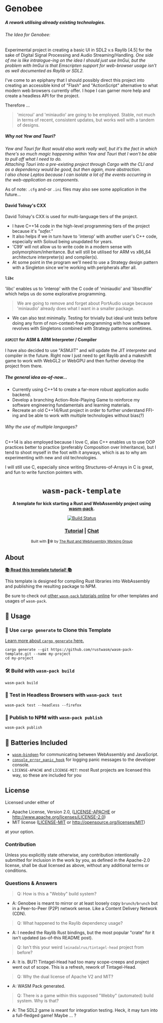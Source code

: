 # Genobee

##### A rework utilising already existing technologies.

###### The Idea for Genobee:

Experimental project in creating a basic UI in SDL2 v.s Raylib \[4.5] for the sake of Digital Signal Processing and Audio Streaming/Handling.
_One side of me is like intralogue-ing on the idea I should just use ImGui, but the problem with ImGui is that Emscripten support for web-browser usage isn't as well documented as Raylib or SDL2._

I've come to an epiphany that I should possibly direct this project into creating an accessible kind of "Flash" and "ActionScript" alternative to what modern web browsers currently offer. I hope I can garner more help and create a headless API for the project.

Therefore ...
> 'microui' and 'miniaudio' are going to be employed. Stable, not much in terms of recent, consistent updates, but works well with a tandem of designs.

##### Why not Yew and Tauri?

_Yew and Tauri for Rust would also work really well, but it's the fact in which there's so much magic happening within Yew and Tauri that I won't be able to pull off what I need to do.
<br>
Attaching Tauri into a pre-existing project through Cargo with the CLI and as a dependency would be good, but then again, more abstraction.
<br>
I also chose Leptos because I can isolate a lot of the events occurring in the web-application as components._

As of note: `.cfg` and-or `.ini` files may also see some application in the future...

#### David Tolnay's CXX

David Tolnay's CXX is used for multi-language tiers of the project.

- I have C++14 code in the high-level programming tiers of the project because it's _"safer."_
- It also helps if we in turn have to 'interop' with another user's C++ code, especially with Soloud being unupdated for years.
- 'C99' will not allow us to write code in a modern sense with polymorphism/inheritance. But will still be utilised for ARM vs x86_64 architecture interpreter(s) and compiler(s).
- At some point in the program we'll need to use a Strategy design pattern with a Singleton since we're working with peripherals after all.

#### `libc`

'libc' enables us to 'interop' with the C code of 'miniaudio' and 'libsndfile' which helps us do some explorative programming.

> We are going to remove and forget about PortAudio usage because 'miniaudio' already does what I want in a smaller package.

- We can also test minimally. Testing for trivially but ideal unit tests before doing any form of non-context-free programming with how software revolves with Singletons combined with Strategy patterns sometimes.

#### `ASMJIT` for ASM & ARM Interpreter / Compiler

I have also decided to use "ASMJIT" and will update the JIT interpreter and compiler in the future. Right now I just need to get Raylib and a makeshift game to work with WebGL2 or WebGPU and then further develop the project from there.

##### The general idea as-of-now...

- Currently using C++14 to create a far-more robust application audio backend.
- Develop a branching Action-Role-Playing Game to reinforce my software engineering fundamentals and learning materials.
- Recreate an old C++14/Rust project in order to further understand FFI-ing and be able to work with multiple technologies without bias(?)

###### Why the use of multiple languages?

C++14 is also employed because I love C, alas C++ enables us to use OOP practices better to practice (preferably Composition over Inheritance),
but I tend to shoot myself in the foot with it anyways, which is as to why am experimenting with new and old technologies.

I will still use C, especially since writing Structures-of-Arrays in C is great, and fun to write function pointers with.

<div align="center">

  <h1><code>wasm-pack-template</code></h1>

<strong>A template for kick starting a Rust and WebAssembly project using <a href="https://github.com/rustwasm/wasm-pack">wasm-pack</a>.</strong>

  <p>
    <a href="https://travis-ci.org/rustwasm/wasm-pack-template"><img src="https://img.shields.io/travis/rustwasm/wasm-pack-template.svg?style=flat-square" alt="Build Status" /></a>
  </p>

  <h3>
    <a href="https://rustwasm.github.io/docs/wasm-pack/tutorials/npm-browser-packages/index.html">Tutorial</a>
    <span> | </span>
    <a href="https://discordapp.com/channels/442252698964721669/443151097398296587">Chat</a>
  </h3>

<sub>Built with 🦀🕸 by <a href="https://rustwasm.github.io/">The Rust and WebAssembly Working Group</a></sub>

</div>

## About

[**📚 Read this template tutorial! 📚**][template-docs]

This template is designed for compiling Rust libraries into WebAssembly and
publishing the resulting package to NPM.

Be sure to check out [other `wasm-pack` tutorials online][tutorials] for other
templates and usages of `wasm-pack`.

[tutorials]: https://rustwasm.github.io/docs/wasm-pack/tutorials/index.html
[template-docs]: https://rustwasm.github.io/docs/wasm-pack/tutorials/npm-browser-packages/index.html

## 🚴 Usage

### 🐑 Use `cargo generate` to Clone this Template

[Learn more about `cargo generate` here.](https://github.com/ashleygwilliams/cargo-generate)

```
cargo generate --git https://github.com/rustwasm/wasm-pack-template.git --name my-project
cd my-project
```

### 🛠️ Build with `wasm-pack build`

```
wasm-pack build
```

### 🔬 Test in Headless Browsers with `wasm-pack test`

```
wasm-pack test --headless --firefox
```

### 🎁 Publish to NPM with `wasm-pack publish`

```
wasm-pack publish
```

## 🔋 Batteries Included

- [`wasm-bindgen`](https://github.com/rustwasm/wasm-bindgen) for communicating
  between WebAssembly and JavaScript.
- [`console_error_panic_hook`](https://github.com/rustwasm/console_error_panic_hook)
  for logging panic messages to the developer console.
- `LICENSE-APACHE` and `LICENSE-MIT`: most Rust projects are licensed this way, so these are included for you

## License

Licensed under either of

- Apache License, Version 2.0, ([LICENSE-APACHE](LICENSE-APACHE) or http://www.apache.org/licenses/LICENSE-2.0)
- MIT license ([LICENSE-MIT](LICENSE-MIT) or http://opensource.org/licenses/MIT)

at your option.

### Contribution

Unless you explicitly state otherwise, any contribution intentionally
submitted for inclusion in the work by you, as defined in the Apache-2.0
license, shall be dual licensed as above, without any additional terms or
conditions.

### Questions & Answers

> Q: How is this a "Webby" build system?

- A: Genobee is meant to mirror or at least loosely copy `brunch/brunch` but in a Peer-to-Peer (P2P) network sense. Like a Content Delivery Network (CDN).

> Q: What happened to the Raylib dependency usage?

- A: I needed the Raylib Rust bindings, but the most popular "crate" for it isn't updated (as-of-this README post).

> Q: Isn't this your weird `leinadalrus/tintagel-head` project from before?

- A: It is. BUT! Tintagel-Head had too many scope-creeps and project went out of scope. This is a refresh, rework of Tintagel-Head.

> Q: Why the dual license of Apache V2 and MIT?

- A: WASM Pack generated.

> Q: There is a game within this supposed "Webby" (automated) build system. Why is that?

- A: The SDL2 game is meant for integration testing. Heck, it may turn into a full-fledged game! Maybe ... ?

